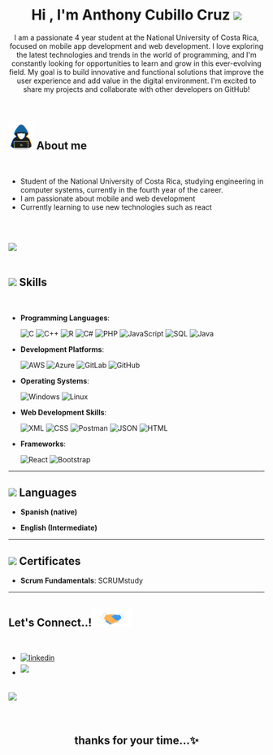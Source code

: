 
<h1 align="center"><b>Hi , I'm Anthony Cubillo Cruz </b><img src="https://media.giphy.com/media/hvRJCLFzcasrR4ia7z/giphy.gif" width="35"></h1>

<p align="center">
  I am a passionate 4 year student at the National University of Costa Rica, focused on mobile app development and web development. I love exploring the latest technologies and trends in the world of programming, and I'm constantly looking for opportunities to learn and grow in this ever-evolving field. My goal is to build innovative and functional solutions that improve the user experience and add value in the digital environment. I'm excited to share my projects and collaborate with other developers on GitHub!
</p>

<br>

## <picture><img src = "https://github.com/0xAbdulKhalid/0xAbdulKhalid/raw/main/assets/mdImages/about_me.gif" width = 50px></picture> **About me**

<br>

- Student of the National University of Costa Rica, studying engineering in computer systems, currently in the fourth year of the career.
- I am passionate about mobile and web development
- Currently learning to use new technologies such as react

<br><br>

<img src="https://user-images.githubusercontent.com/73097560/115834477-dbab4500-a447-11eb-908a-139a6edaec5c.gif"><br><br>

## <img src="https://media2.giphy.com/media/QssGEmpkyEOhBCb7e1/giphy.gif?cid=ecf05e47a0n3gi1bfqntqmob8g9aid1oyj2wr3ds3mg700bl&rid=giphy.gif" width ="25"><b> Skills</b>
<br>

<p align="center">

- **Programming Languages**:
    
    ![C](https://img.shields.io/badge/C%20-%232370ED.svg?style=for-the-badge&logo=c&logoColor=white)
    ![C++](https://img.shields.io/badge/C++%20-%2300599C.svg?style=for-the-badge&logo=c%2B%2B&logoColor=white)
    ![R](https://img.shields.io/badge/R%20-%23276DC3.svg?style=for-the-badge&logo=r&logoColor=white)
    ![C#](https://img.shields.io/badge/C%23%20-%23239120.svg?style=for-the-badge&logo=c-sharp&logoColor=white)
    ![PHP](https://img.shields.io/badge/PHP%20-%23777BB4.svg?style=for-the-badge&logo=php&logoColor=white)
    ![JavaScript](https://img.shields.io/badge/JavaScript%20-%23F7DF1E.svg?style=for-the-badge&logo=javascript&logoColor=black)
    ![SQL](https://img.shields.io/badge/SQL%20-%2300f.svg?style=for-the-badge&logo=sqlite&logoColor=white)
    ![Java](https://img.shields.io/badge/Java%20-%23ED8B00.svg?style=for-the-badge&logo=java&logoColor=white) 
    
- **Development Platforms**:
   <br>
  
  ![AWS](https://img.shields.io/badge/AWS%20-%23FF9900.svg?style=for-the-badge&logo=amazon-aws&logoColor=white)
  ![Azure](https://img.shields.io/badge/Azure%20-%230072C6.svg?style=for-the-badge&logo=microsoft-azure&logoColor=white)
  ![GitLab](https://img.shields.io/badge/GitLab%20-%23181717.svg?style=for-the-badge&logo=gitlab&logoColor=white)
  ![GitHub](https://img.shields.io/badge/GitHub%20-%23181717.svg?style=for-the-badge&logo=github&logoColor=white)

- **Operating Systems**:

  ![Windows](https://img.shields.io/badge/Windows%20-%230078D6.svg?style=for-the-badge&logo=windows&logoColor=white)
  ![Linux](https://img.shields.io/badge/Linux%20-%23FCC624.svg?style=for-the-badge&logo=linux&logoColor=white)

- **Web Development Skills**:

  ![XML](https://img.shields.io/badge/XML%20-%23008080.svg?style=for-the-badge&logo=xml&logoColor=white)
  ![CSS](https://img.shields.io/badge/CSS%20-%231572B6.svg?style=for-the-badge&logo=css3&logoColor=white)
  ![Postman](https://img.shields.io/badge/Postman%20-%23FF6C37.svg?style=for-the-badge&logo=postman&logoColor=white)
  ![JSON](https://img.shields.io/badge/JSON%20-%23000000.svg?style=for-the-badge&logo=json&logoColor=white)
  ![HTML](https://img.shields.io/badge/HTML%20-%23E34F26.svg?style=for-the-badge&logo=html5&logoColor=white)

- **Frameworks**:
  
  ![React](https://img.shields.io/badge/React%20-%2361DAFB.svg?style=for-the-badge&logo=react&logoColor=white)
  ![Bootstrap](https://img.shields.io/badge/Bootstrap%20-%23563D7C.svg?style=for-the-badge&logo=bootstrap&logoColor=white)
  
</p>

-----

## <img src="https://media.giphy.com/media/iY8CRBdQXODJSCERIr/giphy.gif" width="35"><b> Languages </b>


- **Spanish (native)**

- **English (Intermediate)**

-----

## <img src="https://media.giphy.com/media/iY8CRBdQXODJSCERIr/giphy.gif" width="35"><b> Certificates </b>


- **Scrum Fundamentals**:                           SCRUMstudy

-----

## <b> Let's Connect..!</b><img src="https://github.com/0xAbdulKhalid/0xAbdulKhalid/raw/main/assets/mdImages/handshake.gif" width ="80">
<br>
<div align='left'>

<ul>

<li>
<a href="https://www.linkedin.com/in/anthonycubillo/" target="_blank">
<img src="https://img.shields.io/badge/linkedin:  anthony-%2300acee.svg?color=405DE6&style=for-the-badge&logo=linkedin&logoColor=white" alt=linkedin style="margin-bottom: 5px;"/>
</a>
</li>

<li>
<a href="mailto:anthonycc64@gmail.com" target="_blank">
<img src="https://img.shields.io/badge/gmail:  anthony-%23EA4335.svg?style=for-the-badge&logo=gmail&logoColor=white" t=mail style="margin-bottom: 5px;" />
</a>
</li>
	
</ul>
</div>

<br>
<img src="https://user-images.githubusercontent.com/73097560/115834477-dbab4500-a447-11eb-908a-139a6edaec5c.gif">
<br>
<br>
<br>

<div align='center'>

## <b>thanks for your time...✨</b>

</div>



